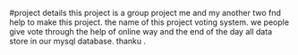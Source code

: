 #project details
this project is a group project me and my another two fnd help to make this project.
the name of this project voting system.
we people give vote through the help of online way and the end of the day all data store in our mysql database.
thanku .
